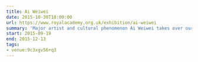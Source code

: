 ```yaml
---
title: Ai Weiwei
date: 2015-10-30T18:00:00
url: https://www.royalacademy.org.uk/exhibition/ai-weiwei
summary: 'Major artist and cultural phenomenon Ai Weiwei takes over our main galleries with brave, provocative and visionary works.'
start: 2015-09-19
end: 2015-12-13
tags:
- venue:9c3xgv56+q3
---
```

